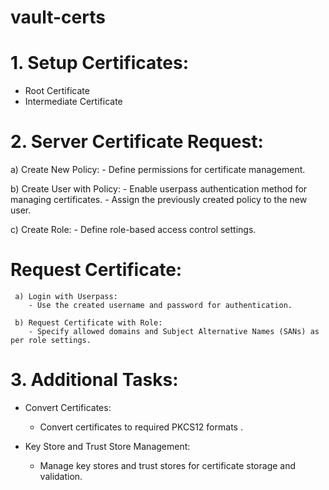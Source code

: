 # vault-certs


# 1. Setup Certificates:
   - Root Certificate
   - Intermediate Certificate


# 2. Server Certificate Request:
   a) Create New Policy:
      - Define permissions for certificate management.
   
   b) Create User with Policy:
      - Enable userpass authentication method for managing certificates.
      - Assign the previously created policy to the new user.

   c) Create Role:
         - Define role-based access control settings.

  # Request Certificate:
     a) Login with Userpass:
        - Use the created username and password for authentication.
     
     b) Request Certificate with Role:
        - Specify allowed domains and Subject Alternative Names (SANs) as per role settings.

# 3. Additional Tasks:
   - Convert Certificates:
     - Convert certificates to required PKCS12 formats .

   - Key Store and Trust Store Management:
     - Manage key stores and trust stores for certificate storage and validation.







